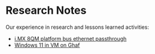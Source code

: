 <!--
    Copyright 2022-2023 TII (SSRC) and the Ghaf contributors
    SPDX-License-Identifier: CC-BY-SA-4.0
-->

# Research Notes

Our experience in research and lessons learned activities:

* [i.MX 8QM platform bus ethernet passthrough](passthrough/ethernet.md)
* [Windows 11 in VM on Ghaf](run_win_vm.md)